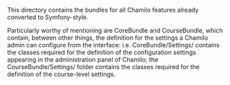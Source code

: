 This directory contains the bundles for all Chamilo features already converted
to Symfony-style.

Particularly worthy of mentioning are CoreBundle and CourseBundle, which
contain, between other things, the definition for the settings a Chamilo admin
can configure from the interface: i.e. CoreBundle/Settings/ contains the classes
required for the definition of the configuration settings appearing in the
administration panel of Chamilo; the CourseBundle/Settings/ folder contains the
classes required for the definition of the course-level settings.

